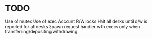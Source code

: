 # TODO

Use of mutex
Use of exec
Account R/W locks
Halt all desks until d/w is reported for all desks
Spawn request handler with execv only when transferring/depositing/withdrawing
